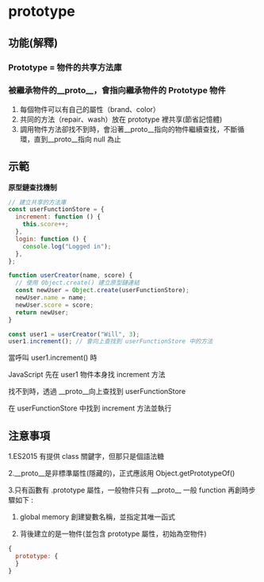 # prototype

## 功能(解釋)

### Prototype = 物件的共享方法庫

### 被繼承物件的\_\_proto\_\_，會指向繼承物件的 Prototype 物件

1. 每個物件可以有自己的屬性（brand、color）
2. 共同的方法（repair、wash）放在 prototype 裡共享(節省記憶體)
3. 調用物件方法卻找不到時，會沿著\_\_proto\_\_指向的物件繼續查找，不斷循環，直到\_\_proto\_\_指向 null 為止

## 示範

**原型鏈查找機制**

```jsx
// 建立共享的方法庫
const userFunctionStore = {
  increment: function () {
    this.score++;
  },
  login: function () {
    console.log("Logged in");
  },
};

function userCreator(name, score) {
  // 使用 Object.create() 建立原型鏈連結
  const newUser = Object.create(userFunctionStore);
  newUser.name = name;
  newUser.score = score;
  return newUser;
}

const user1 = userCreator("Will", 3);
user1.increment(); // 會向上查找到 userFunctionStore 中的方法
```

當呼叫 user1.increment() 時

JavaScript 先在 user1 物件本身找 increment 方法

找不到時，透過 \_\_proto\_\_向上查找到 userFunctionStore

在 userFunctionStore 中找到 increment 方法並執行

## 注意事項

1.ES2015 有提供 class 關鍵字，但那只是個語法糖

2.\_\_proto\_\_是非標準屬性(隱藏的)，正式應該用 Object.getPrototypeOf()

3.只有函數有 .prototype 屬性，一般物件只有 \_\_proto\_\_
一般 function 再創時步驟如下 :

1. global memory 創建變數名稱，並指定其唯一函式

2. 背後建立的是一物件(並包含 prototype 屬性，初始為空物件)

```jsx
{
  prototype: {
  }
}
```

